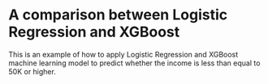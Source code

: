 # A comparison between Logistic Regression and XGBoost
This is an example of how to apply Logistic Regression and XGBoost machine learning model to predict whether the income is less than equal to 50K or higher.
